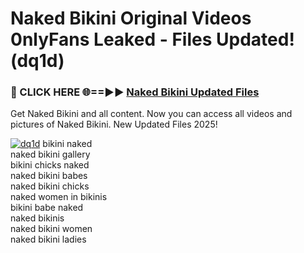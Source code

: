 # Naked Bikini Original Videos 0nlyFans Leaked - Files Updated! (dq1d)

<h3>🔴 CLICK HERE 🌐==►► <a href="https://tinyurl.com/up5wt9bj" rel="nofollow">Naked Bikini Updated Files</a></h3>

Get Naked Bikini and all content. Now you can access all videos and pictures of Naked Bikini. New Updated Files 2025!

[![dq1d](https://i.imgur.com/ABiUzMV.gif)](https://tinyurl.com/up5wt9bj)
bikini naked<br>
naked bikini gallery<br>
bikini chicks naked<br>
naked bikini babes<br>
naked bikini chicks<br>
naked women in bikinis<br>
bikini babe naked<br>
naked bikinis<br>
naked bikini women<br>
naked bikini ladies